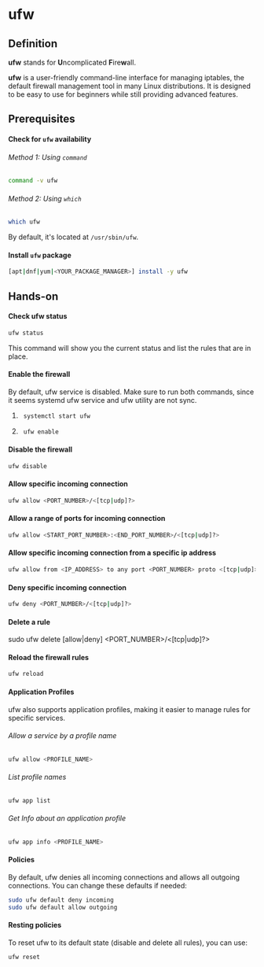 # ufw

## Definition

**ufw** stands for **U**ncomplicated **F**ire**w**all.

**ufw** is a user-friendly command-line interface for managing iptables, the default firewall management tool in many Linux distributions. It is designed to be easy to use for beginners while still providing advanced features.

## Prerequisites

#### Check for `ufw` availability

###### Method 1: Using `command`
```bash
command -v ufw
```

###### Method 2: Using `which`
```bash
which ufw
```

By default, it's located at `/usr/sbin/ufw`.

#### Install `ufw` package
```bash
[apt|dnf|yum|<YOUR_PACKAGE_MANAGER>] install -y ufw
```

## Hands-on
#### Check ufw status
```bash
ufw status
```
This command will show you the current status and list the rules that are in place.

#### Enable the firewall

By default, ufw service is disabled.
Make sure to run both commands, since it seems systemd ufw service and ufw utility are not sync.
1. ```bash
    systemctl start ufw
   ```
2. ```bash
    ufw enable
   ```

#### Disable the firewall
```bash
ufw disable
```

#### Allow specific incoming connection
```bash
ufw allow <PORT_NUMBER>/<[tcp|udp]?>
```

#### Allow a range of ports for incoming connection
```bash
ufw allow <START_PORT_NUMBER>:<END_PORT_NUMBER>/<[tcp|udp]?>
```

#### Allow specific incoming connection from a specific ip address
```bash
ufw allow from <IP_ADDRESS> to any port <PORT_NUMBER> proto <[tcp|udp]>
```

#### Deny specific incoming connection
```bash
ufw deny <PORT_NUMBER>/<[tcp|udp]?>
```

#### Delete a rule
sudo ufw delete [allow|deny] <PORT_NUMBER>/<[tcp|udp]?>

#### Reload the firewall rules
```bash
ufw reload
```

#### Application Profiles
ufw also supports application profiles, making it easier to manage rules for specific services.
###### Allow a service by a profile name
```bash
ufw allow <PROFILE_NAME>
```
###### List profile names
```bash
ufw app list
```
###### Get Info about an application profile
```bash
ufw app info <PROFILE_NAME>
```

#### Policies
By default, ufw denies all incoming connections and allows all outgoing connections.
You can change these defaults if needed:
```bash
sudo ufw default deny incoming
sudo ufw default allow outgoing
```

#### Resting policies
To reset ufw to its default state (disable and delete all rules), you can use:
```bash
ufw reset
```